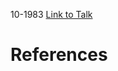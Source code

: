 

10-1983
[Link to Talk](https://www.churchofjesuschrist.org/study/general-conference/1983/10/general-womens-session?lang=eng)



# References
